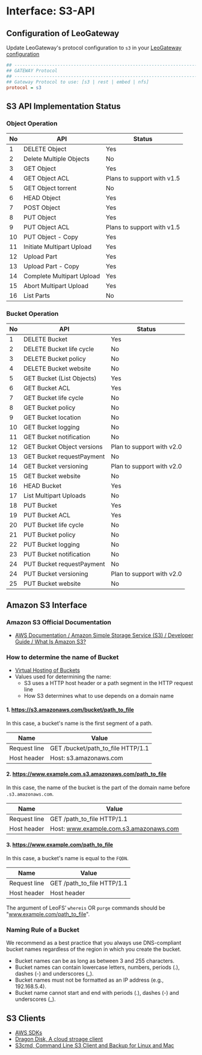 # Interface: S3-API
## Configuration of LeoGateway

Update LeoGateway's protocol configuration to `s3` in your [LeoGateway configuration](https://github.com/leo-project/leofs/blob/1.3.2.1/apps/leo_gateway/priv/leo_gateway.conf)

```ini
## --------------------------------------------------------------------
## GATEWAY Protocol
## --------------------------------------------------------------------
## Gateway Protocol to use: [s3 | rest | embed | nfs]
protocol = s3
```

## S3 API Implementation Status
### Object Operation

| No | API | Status |
|----|-----|--------|
| 1  | DELETE Object | Yes |
| 2  | Delete Multiple Objects | No |
| 3  | GET Object | Yes |
| 4  | GET Object ACL | Plans to support with v1.5 |
| 5  | GET Object torrent | No |
| 6  | HEAD Object | Yes |
| 7  | POST Object | Yes |
| 8  | PUT Object | Yes |
| 9  | PUT Object ACL | Plans to support with v1.5 |
| 10 | PUT Object - Copy | Yes |
| 11 | Initiate Multipart Upload | Yes |
| 12 | Upload Part | Yes |
| 13 | Upload Part - Copy | Yes |
| 14 | Complete Multipart Upload | Yes |
| 15 | Abort Multipart Upload | Yes |
| 16 | List Parts | No |

### Bucket Operation

| No | API | Status |
|----|-----|--------|
| 1 | DELETE Bucket | Yes |
| 2 | DELETE Bucket life cycle | No |
| 3 | DELETE Bucket policy | No |
| 4 | DELETE Bucket website | No |
| 5 | GET Bucket (List Objects) | Yes |
| 6 | GET Bucket ACL | Yes |
| 7 | GET Bucket life cycle | No |
| 8 | GET Bucket policy | No |
| 9 | GET Bucket location | No |
| 10 | GET Bucket logging | No |
| 11 | GET Bucket notification | No |
| 12 | GET Bucket Object versions | Plan to support with v2.0 |
| 13 | GET Bucket requestPayment | No |
| 14 | GET Bucket versioning | Plan to support with v2.0 |
| 15 | GET Bucket website | No |
| 16 | HEAD Bucket | Yes |
| 17 | List Multipart Uploads | No |
| 18 | PUT Bucket | Yes |
| 19 | PUT Bucket ACL | Yes |
| 20 | PUT Bucket life cycle | No |
| 21 | PUT Bucket policy | No |
| 22 | PUT Bucket logging | No |
| 23 | PUT Bucket notification | No |
| 24 | PUT Bucket requestPayment | No |
| 24 | PUT Bucket versioning | Plan to support with v2.0 |
| 25 | PUT Bucket website | No |

## Amazon S3 Interface
### Amazon S3 Official Documentation

* [AWS Documentation / Amazon Simple Storage Service (S3) / Developer Guide / What Is Amazon S3?](https://docs.aws.amazon.com/AmazonS3/latest/dev/Welcome.html)

### How to determine the name of Bucket

* [Virtual Hosting of Buckets](https://docs.aws.amazon.com/AmazonS3/latest/dev/VirtualHosting.html)
* Values used for determining the name:
	* S3 uses a HTTP host header or a path segment in the HTTP request line
	* How S3 determines what to use depends on a domain name

#### 1. https://s3.amazonaws.com/bucket/path_to_file

In this case, a bucket's name is the first segment of a path.


| Name | Value |
|------|-------|
| Request line | GET /bucket/path_to_file HTTP/1.1 |
| Host header| Host: s3.amazonaws.com |


#### 2. https://www.example.com.s3.amazonaws.com/path_to_file

In this case, the name of the bucket is the part of the domain name before `.s3.amazonaws.com`.

| Name | Value |
|------|-------|
| Request line | GET /path_to_file HTTP/1.1 |
| Host header| Host: www.example.com.s3.amazonaws.com |


#### 3. https://www.example.com/path_to_file

In this case, a bucket's name is equal to the `FQDN`.

| Name | Value |
|------|-------|
| Request line | GET /path_to_file HTTP/1.1 |
| Host header | Host header |

The argument of LeoFS’ `whereis` OR `purge` commands should be "www.example.com/path_to_file".


### Naming Rule of a Bucket

We recommend as a best practice that you always use DNS-compliant bucket names regardless of the region in which you create the bucket.

* Bucket names can be as long as between 3 and 255 characters.
* Bucket names can contain lowercase letters, numbers, periods (.), dashes (-) and underscores (_).
* Bucket names must not be formatted as an IP address (e.g., 192.168.5.4).
* Bucket name cannot start and end with periods (.), dashes (-) and underscores (_).

## S3 Clients

* [AWS SDKs](https://aws.amazon.com/tools/)
* [Dragon Disk, A cloud stroage client](http://www.s3-client.com/)
* [S3cmd, Command Line S3 Client and Backup for Linux and Mac](http://s3tools.org/s3cmd)
